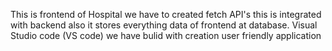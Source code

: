 This is frontend of Hospital we have to created fetch API's this is integrated with backend also it stores everything data of frontend at database.
Visual Studio code (VS code) we have bulid with creation user friendly application  
